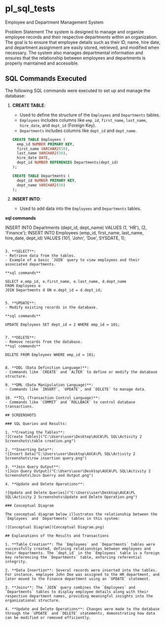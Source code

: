 # pl_sql_tests

Employee and Department Management System

Problem Statement
The system is designed to manage and organize employee records and their respective departments within an organization. The goal is to ensure that employee details such as their ID, name, hire date, and department assignment are easily stored, retrieved, and modified when necessary. The system also manages departmental information and ensures that the relationship between employees and departments is properly maintained and accessible.

## SQL Commands Executed

The following SQL commands were executed to set up and manage the database:

1. **CREATE TABLE**: 
   - Used to define the structure of the `Employees` and `Departments` tables.
   - `Employees` includes columns like `emp_id`, `first_name`, `last_name`, `hire_date`, and `dept_id` (Foreign Key).
   - `Departments` includes columns like `dept_id` and `dept_name`.

   ```sql
   CREATE TABLE Employees (
     emp_id NUMBER PRIMARY KEY,
     first_name VARCHAR2(50),
     last_name VARCHAR2(50),
     hire_date DATE,
     dept_id NUMBER REFERENCES Departments(dept_id)
   );

   CREATE TABLE Departments (
     dept_id NUMBER PRIMARY KEY,
     dept_name VARCHAR2(50)
   );
   ```

2. **INSERT INTO**: 
   - Used to add data into the `Employees` and `Departments` tables.

 **sql commands**
 
   INSERT INTO Departments (dept_id, dept_name) VALUES (1, 'HR'), (2, 'Finance');
   INSERT INTO Employees (emp_id, first_name, last_name, hire_date, dept_id) VALUES (101, 'John', 'Doe', SYSDATE, 1);
   ```

3. **SELECT**: 
   - Retrieve data from the tables.
   - Example of a basic `JOIN` query to view employees and their associated departments.

 **sql commands**
   
   SELECT e.emp_id, e.first_name, e.last_name, d.dept_name 
   FROM Employees e
   JOIN Departments d ON e.dept_id = d.dept_id;
   

5. **UPDATE**: 
   - Modify existing records in the database.
   
   **sql commands**
   
   UPDATE Employees SET dept_id = 2 WHERE emp_id = 101;
 

7. **DELETE**: 
   - Remove records from the database.
 **sql commands**

   DELETE FROM Employees WHERE emp_id = 101;


8. **DDL (Data Definition Language)**: 
   - Commands like `CREATE` and `ALTER` to define or modify the database structure.

9. **DML (Data Manipulation Language)**: 
   - Commands like `INSERT`, `UPDATE`, and `DELETE` to manage data.

10. **TCL (Transaction Control Language)**: 
   - Commands like `COMMIT` and `ROLLBACK` to control database transactions.

## SCREENSHOTS

### SQL Queries and Results:

1. **Creating the Tables**:
![Create Tables]("C:\Users\user\Desktop\AUCA\PL SQL\Activity 2 Screenshots\table creation.png")

2. **Inserting Data**:
 ![Insert Data]"C:\Users\user\Desktop\AUCA\PL SQL\Activity 2 Screenshots\row insertion query.png")

3. **Join Query Output**:
 ![Join Query Output]("C:\Users\user\Desktop\AUCA\PL SQL\Activity 2 Screenshots\Join Querry and Output.png")

4. **Update and Delete Operations**:

   ![Update and Delete Queries]("C:\Users\user\Desktop\AUCA\PL SQL\Activity 2 Screenshots\Update and Delete Operation.png")

### Conceptual Diagram

The conceptual diagram below illustrates the relationship between the `Employees` and `Departments` tables in this system:

![Conceptual Diagram](Conceptual Diagram.png)

## Explanations of the Results and Transactions

1. **Table Creation**: The `Employees` and `Departments` tables were successfully created, defining relationships between employees and their departments. The `dept_id` in the `Employees` table is a foreign key referencing the `Departments` table, enforcing referential integrity.

2. **Data Insertion**: Several records were inserted into the tables. For instance, employee John Doe was assigned to the HR department, and later moved to the Finance department using an `UPDATE` statement.

3. **Joins**: The `JOIN` query combines the `Employees` and `Departments` tables to display employee details along with their respective department names, providing meaningful insights into the organizational structure.

4. **Update and Delete Operations**: Changes were made to the database through the `UPDATE` and `DELETE` statements, demonstrating how data can be modified or removed efficiently.
